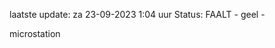 laatste update: 
za 23-09-2023  1:04   uur 
Status: FAALT - geel - 
<div class="service Y">microstation</div>